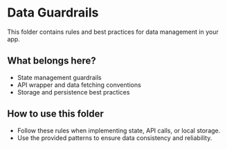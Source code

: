 # Data Guardrails

This folder contains rules and best practices for data management in your app.

## What belongs here?
- State management guardrails
- API wrapper and data fetching conventions
- Storage and persistence best practices

## How to use this folder
- Follow these rules when implementing state, API calls, or local storage.
- Use the provided patterns to ensure data consistency and reliability.
